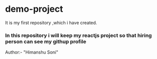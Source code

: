# demo-project
It is my first repository ,which i have created.

<h3>In this repository i will keep my reactjs project so that hiring person can see my githup profile</h3>

<p>Author:- "Himanshu Soni" </p>

